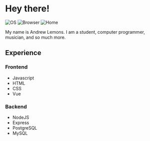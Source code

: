 # Hey there!

![OS](https://img.shields.io/badge/OS-Mac%20OS-informational?style=flat&logo=apple)
![Browser](https://img.shields.io/badge/Browser-Firefox-orange?logo=firefox)
![Home](https://img.shields.io/badge/Home-Georgia-success)

My name is Andrew Lemons. I am a student, computer programmer, musician, and so much more.

## Experience

### Frontend
- Javascript
- HTML
- CSS
- Vue

### Backend
- NodeJS
- Express
- PostgreSQL
- MySQL
